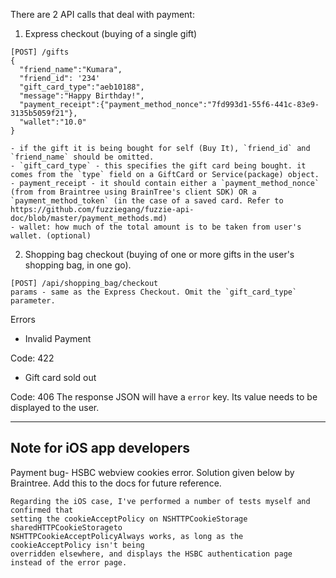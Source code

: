 There are 2 API calls that deal with payment: 

1. Express checkout (buying of a single gift)

```
[POST] /gifts
{
  "friend_name":"Kumara",
  "friend_id": '234'
  "gift_card_type":"aeb10188",
  "message":"Happy Birthday!",
  "payment_receipt":{"payment_method_nonce":"7fd993d1-55f6-441c-83e9-3135b5059f21"},
  "wallet":"10.0"
}

- if the gift it is being bought for self (Buy It), `friend_id` and `friend_name` should be omitted.
- `gift_card_type` - this specifies the gift card being bought. it comes from the `type` field on a GiftCard or Service(package) object.
- payment_receipt - it should contain either a `payment_method_nonce` (from from Braintree using BrainTree's client SDK) OR a `payment_method_token` (in the case of a saved card. Refer to https://github.com/fuzziegang/fuzzie-api-doc/blob/master/payment_methods.md)
- wallet: how much of the total amount is to be taken from user's wallet. (optional)
```

2. Shopping bag checkout (buying of one or more gifts in the user's shopping bag, in one go).

```
[POST] /api/shopping_bag/checkout
params - same as the Express Checkout. Omit the `gift_card_type` parameter.
```

Errors

- Invalid Payment 

Code: 422

- Gift card sold out

Code: 406
The response JSON will have a `error` key. Its value needs to be displayed to the user. 

---------------------------------

Note for iOS app developers
---------------------------

Payment bug- HSBC webview cookies error. Solution given below by Braintree. Add this to the docs for future reference.

```
Regarding the iOS case, I've performed a number of tests myself and confirmed that 
setting the cookieAcceptPolicy on NSHTTPCookieStorage sharedHTTPCookieStorageto 
NSHTTPCookieAcceptPolicyAlways works, as long as the cookieAcceptPolicy isn't being 
overridden elsewhere, and displays the HSBC authentication page instead of the error page.
```
